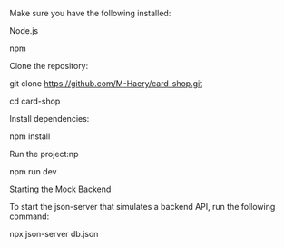 
Make sure you have the following installed:

Node.js

npm 


Clone the repository:

git clone https://github.com/M-Haery/card-shop.git

cd card-shop


Install dependencies:

npm install


Run the project:np

npm run dev

Starting the Mock Backend

To start the json-server that simulates a backend API, run the following command:

npx json-server db.json
